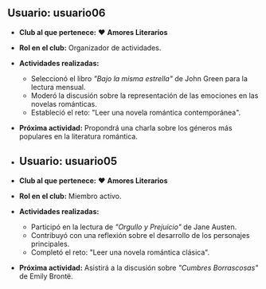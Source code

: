 ## Usuario: **usuario06**  
- **Club al que pertenece:** ❤️ **Amores Literarios**  
- **Rol en el club:** Organizador de actividades.  
- **Actividades realizadas:**  
  - Seleccionó el libro *"Bajo la misma estrella"* de John Green para la lectura mensual.  
  - Moderó la discusión sobre la representación de las emociones en las novelas románticas.  
  - Estableció el reto: "Leer una novela romántica contemporánea".  
- **Próxima actividad:** Propondrá una charla sobre los géneros más populares en la literatura romántica.

- ## Usuario: **usuario05**  
- **Club al que pertenece:** ❤️ **Amores Literarios**  
- **Rol en el club:** Miembro activo.  
- **Actividades realizadas:**  
  - Participó en la lectura de *"Orgullo y Prejuicio"* de Jane Austen.  
  - Contribuyó con una reflexión sobre el desarrollo de los personajes principales.  
  - Completó el reto: "Leer una novela romántica clásica".  
- **Próxima actividad:** Asistirá a la discusión sobre *"Cumbres Borrascosas"* de Emily Brontë.

